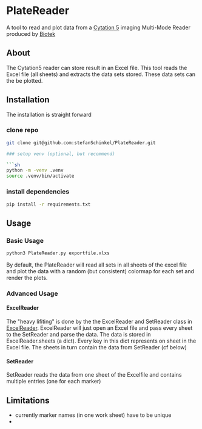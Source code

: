 # PlateReader

A tool to read and plot data from a [Cytation 5](https://www.biotek.com/products/imaging-microscopy-cell-imaging-multi-mode-readers/cytation-5-cell-imaging-multi-mode-reader/) imaging Multi-Mode Reader produced by [Biotek](https://www.biotek.com/)

## About

The Cytation5 reader can store result in an Excel file. This tool reads the Excel file (all sheets) and extracts the data sets stored. These data sets can the be plotted.

## Installation

The installation is straight forward
### clone repo

```sh
git clone git@github.com:stefanSchinkel/PlateReader.git

### setup venv (optional, but recommend)

```sh
python -m -venv .venv
source .venv/bin/activate
```

### install dependencies

```sh
pip install -r requirements.txt
```

## Usage

### Basic Usage

```sh
python3 PlateReader.py exportfile.xlxs
```

By default, the PlateReader will read all sets in all sheets of the excel file and plot the data with a random (but consistent) colormap for each set and render the plots.

### Advanced Usage
#### ExcelReader

The "heavy lifiting" is done by the the ExcelReader and SetReader class in [
ExcelReader](./lib/ExcelReader.py). ExcelReader will just open an Excel file and pass every sheet to the SetReader and parse the data. The data is stored in ExcelReader.sheets (a dict). Every key in this dict represents on sheet in the Excel file. The sheets in turn contain the data from SetReader (cf below)

#### SetReader

SetReader reads the data from one sheet of the Excelfile and contains multiple entries (one for each marker)



## Limitations

  - currently marker names (in one work sheet) have to be unique
  -


